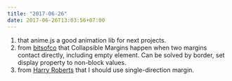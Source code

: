 ```yaml
---
title: "2017-06-26"
date: 2017-06-26T13:03:56+07:00
---
```


1. that anime.js a good animation lib for next projects.
1. from [bitsofco](https://bitsofco.de/collapsible-margins/) that Collapsible Margins happen when two margins contact directly, including empty element. Can be solved by border, set display property to non-block values.
1. from [Harry Roberts](https://csswizardry.com/2012/06/single-direction-margin-declarations/) that I should use single-direction margin.